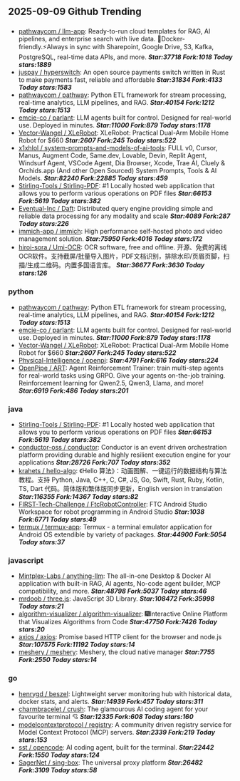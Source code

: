 ## 2025-09-09 Github Trending

### 
* [pathwaycom / llm-app](https://github.com/pathwaycom/llm-app): Ready-to-run cloud templates for RAG, AI pipelines, and enterprise search with live data. 🐳Docker-friendly.⚡Always in sync with Sharepoint, Google Drive, S3, Kafka, PostgreSQL, real-time data APIs, and more. ***Star:37718 Fork:1018 Today stars:1889***
* [juspay / hyperswitch](https://github.com/juspay/hyperswitch): An open source payments switch written in Rust to make payments fast, reliable and affordable ***Star:31834 Fork:4133 Today stars:1583***
* [pathwaycom / pathway](https://github.com/pathwaycom/pathway): Python ETL framework for stream processing, real-time analytics, LLM pipelines, and RAG. ***Star:40154 Fork:1212 Today stars:1513***
* [emcie-co / parlant](https://github.com/emcie-co/parlant): LLM agents built for control. Designed for real-world use. Deployed in minutes. ***Star:11000 Fork:879 Today stars:1178***
* [Vector-Wangel / XLeRobot](https://github.com/Vector-Wangel/XLeRobot): XLeRobot: Practical Dual-Arm Mobile Home Robot for $660 ***Star:2607 Fork:245 Today stars:522***
* [x1xhlol / system-prompts-and-models-of-ai-tools](https://github.com/x1xhlol/system-prompts-and-models-of-ai-tools): FULL v0, Cursor, Manus, Augment Code, Same.dev, Lovable, Devin, Replit Agent, Windsurf Agent, VSCode Agent, Dia Browser, Xcode, Trae AI, Cluely & Orchids.app (And other Open Sourced) System Prompts, Tools & AI Models. ***Star:82240 Fork:22885 Today stars:459***
* [Stirling-Tools / Stirling-PDF](https://github.com/Stirling-Tools/Stirling-PDF): #1 Locally hosted web application that allows you to perform various operations on PDF files ***Star:66153 Fork:5619 Today stars:382***
* [Eventual-Inc / Daft](https://github.com/Eventual-Inc/Daft): Distributed query engine providing simple and reliable data processing for any modality and scale ***Star:4089 Fork:287 Today stars:226***
* [immich-app / immich](https://github.com/immich-app/immich): High performance self-hosted photo and video management solution. ***Star:75950 Fork:4016 Today stars:172***
* [hiroi-sora / Umi-OCR](https://github.com/hiroi-sora/Umi-OCR): OCR software, free and offline. 开源、免费的离线OCR软件。支持截屏/批量导入图片，PDF文档识别，排除水印/页眉页脚，扫描/生成二维码。内置多国语言库。 ***Star:36677 Fork:3630 Today stars:126***

### python
* [pathwaycom / pathway](https://github.com/pathwaycom/pathway): Python ETL framework for stream processing, real-time analytics, LLM pipelines, and RAG. ***Star:40154 Fork:1212 Today stars:1513***
* [emcie-co / parlant](https://github.com/emcie-co/parlant): LLM agents built for control. Designed for real-world use. Deployed in minutes. ***Star:11000 Fork:879 Today stars:1178***
* [Vector-Wangel / XLeRobot](https://github.com/Vector-Wangel/XLeRobot): XLeRobot: Practical Dual-Arm Mobile Home Robot for $660 ***Star:2607 Fork:245 Today stars:522***
* [Physical-Intelligence / openpi](https://github.com/Physical-Intelligence/openpi):  ***Star:4791 Fork:616 Today stars:224***
* [OpenPipe / ART](https://github.com/OpenPipe/ART): Agent Reinforcement Trainer: train multi-step agents for real-world tasks using GRPO. Give your agents on-the-job training. Reinforcement learning for Qwen2.5, Qwen3, Llama, and more! ***Star:6919 Fork:486 Today stars:201***

### java
* [Stirling-Tools / Stirling-PDF](https://github.com/Stirling-Tools/Stirling-PDF): #1 Locally hosted web application that allows you to perform various operations on PDF files ***Star:66153 Fork:5619 Today stars:382***
* [conductor-oss / conductor](https://github.com/conductor-oss/conductor): Conductor is an event driven orchestration platform providing durable and highly resilient execution engine for your applications ***Star:28726 Fork:707 Today stars:352***
* [krahets / hello-algo](https://github.com/krahets/hello-algo): 《Hello 算法》：动画图解、一键运行的数据结构与算法教程。支持 Python, Java, C++, C, C#, JS, Go, Swift, Rust, Ruby, Kotlin, TS, Dart 代码。简体版和繁体版同步更新，English version in translation ***Star:116355 Fork:14367 Today stars:82***
* [FIRST-Tech-Challenge / FtcRobotController](https://github.com/FIRST-Tech-Challenge/FtcRobotController): FTC Android Studio Workspace for robot programming in Android Studio ***Star:1038 Fork:6771 Today stars:49***
* [termux / termux-app](https://github.com/termux/termux-app): Termux - a terminal emulator application for Android OS extendible by variety of packages. ***Star:44900 Fork:5054 Today stars:37***

### javascript
* [Mintplex-Labs / anything-llm](https://github.com/Mintplex-Labs/anything-llm): The all-in-one Desktop & Docker AI application with built-in RAG, AI agents, No-code agent builder, MCP compatibility, and more. ***Star:48798 Fork:5037 Today stars:46***
* [mrdoob / three.js](https://github.com/mrdoob/three.js): JavaScript 3D Library. ***Star:108472 Fork:35998 Today stars:21***
* [algorithm-visualizer / algorithm-visualizer](https://github.com/algorithm-visualizer/algorithm-visualizer): 🎆Interactive Online Platform that Visualizes Algorithms from Code ***Star:47750 Fork:7426 Today stars:20***
* [axios / axios](https://github.com/axios/axios): Promise based HTTP client for the browser and node.js ***Star:107575 Fork:11192 Today stars:14***
* [meshery / meshery](https://github.com/meshery/meshery): Meshery, the cloud native manager ***Star:7755 Fork:2550 Today stars:14***

### go
* [henrygd / beszel](https://github.com/henrygd/beszel): Lightweight server monitoring hub with historical data, docker stats, and alerts. ***Star:14939 Fork:457 Today stars:311***
* [charmbracelet / crush](https://github.com/charmbracelet/crush): The glamourous AI coding agent for your favourite terminal 💘 ***Star:12335 Fork:608 Today stars:160***
* [modelcontextprotocol / registry](https://github.com/modelcontextprotocol/registry): A community driven registry service for Model Context Protocol (MCP) servers. ***Star:2339 Fork:219 Today stars:153***
* [sst / opencode](https://github.com/sst/opencode): AI coding agent, built for the terminal. ***Star:22442 Fork:1550 Today stars:124***
* [SagerNet / sing-box](https://github.com/SagerNet/sing-box): The universal proxy platform ***Star:26482 Fork:3109 Today stars:58***
